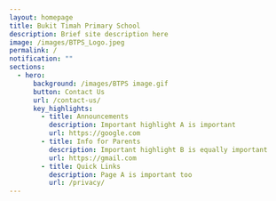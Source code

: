 ```yaml
---
layout: homepage
title: Bukit Timah Primary School
description: Brief site description here
image: /images/BTPS_Logo.jpeg
permalink: /
notification: ""
sections:
  - hero:
      background: /images/BTPS image.gif
      button: Contact Us
      url: /contact-us/
      key_highlights:
        - title: Announcements
          description: Important highlight A is important
          url: https://google.com
        - title: Info for Parents
          description: Important highlight B is equally important
          url: https://gmail.com
        - title: Quick Links
          description: Page A is important too
          url: /privacy/
---
```

